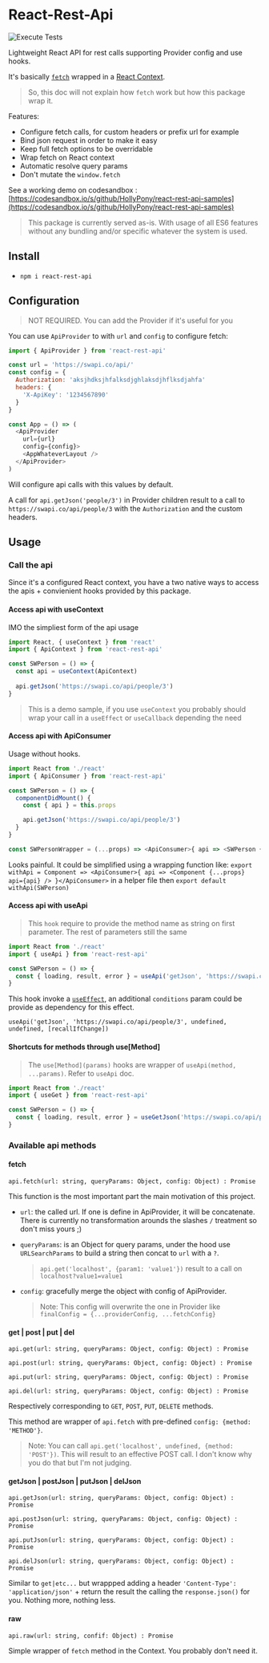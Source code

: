 # React-Rest-Api

![Execute Tests](https://github.com/HollyPony/react-rest-api/workflows/Execute%20Tests/badge.svg)

Lightweight React API for rest calls supporting Provider config and use hooks.

It's basically [`fetch`](https://developer.mozilla.org/en-US/docs/Web/API/Fetch_API) wrapped in a [React Context](https://reactjs.org/docs/context.htm).

> So, this doc will not explain how `fetch` work but how this package wrap it.

Features:

- Configure fetch calls, for custom headers or prefix url for example
- Bind json request in order to make it easy
- Keep full fetch options to be overridable
- Wrap fetch on React context
- Automatic resolve query params
- Don't mutate the `window.fetch`

See a working demo on codesandbox : [https://codesandbox.io/s/github/HollyPony/react-rest-api-samples](https://codesandbox.io/s/github/HollyPony/react-rest-api-samples)

> This package is currently served as-is. With usage of all ES6 features without any bundling and/or specific whatever the system is used.

## Install

- `npm i react-rest-api`

## Configuration

> NOT REQUIRED. You can add the Provider if it's useful for you

You can use `ApiProvider` to with `url` and `config` to configure fetch:

```js
import { ApiProvider } from 'react-rest-api'

const url = 'https://swapi.co/api/'
const config = {
  Authorization: 'aksjhdksjhfalksdjghlaksdjhflksdjahfa'
  headers: {
    'X-ApiKey': '1234567890'
  }
}

const App = () => (
  <ApiProvider
    url={url}
    config={config}>
    <AppWhateverLayout />
  </ApiProvider>
)
```

Will configure api calls with this values by default.

A call for `api.getJson('people/3')` in Provider children result to a call to `https://swapi.co/api/people/3` with the `Authorization` and the custom headers.

## Usage

### Call the api

Since it's a configured React context, you have a two native ways to access the apis + convienient hooks provided by this package.

#### Access api with useContext

IMO the simpliest form of the api usage

```js
import React, { useContext } from 'react'
import { ApiContext } from 'react-rest-api'

const SWPerson = () => {
  const api = useContext(ApiContext)
  
  api.getJson('https://swapi.co/api/people/3')
}
```

> This is a demo sample, if you use `useContext` you probably should wrap your call in a `useEffect` or `useCallback` depending the need

#### Access api with ApiConsumer

Usage without hooks.

```js
import React from './react'
import { ApiConsumer } from 'react-rest-api'

const SWPerson = () => {
  componentDidMount() {
    const { api } = this.props

    api.getJson('https://swapi.co/api/people/3')
  }
}

const SWPersonWrapper = (...props) => <ApiConsumer>{ api => <SWPerson {...props} api={api} /> }</ApiConsumer>
```

Looks painful. It could be simplified using a wrapping function like: `export withApi = Component => <ApiConsumer>{ api => <Component {...props} api={api} /> }</ApiConsumer>` in a helper file then `export default withApi(SWPerson)`

#### Access api with useApi

> This `hook` require to provide the method name as string on first parameter. The rest of parameters still the same

```js
import React from './react'
import { useApi } from 'react-rest-api'

const SWPerson = () => {
  const { loading, result, error } = useApi('getJson', 'https://swapi.co/api/people/3')
}
```

This hook invoke a [`useEffect`](https://reactjs.org/docs/hooks-effect.html), an additional `conditions` param could be provide as dependency for this effect.

`useApi('getJson', 'https://swapi.co/api/people/3', undefined, undefined, [recallIfChange])`

#### Shortcuts for methods through use[Method]

> The `use[Method](params)` hooks are wrapper of `useApi(method, ...params)`. Refer to `useApi` doc.

```js
import React from './react'
import { useGet } from 'react-rest-api'

const SWPerson = () => {
  const { loading, result, error } = useGetJson('https://swapi.co/api/people/3')
}
```

### Available api methods

#### fetch

`api.fetch(url: string, queryParams: Object, config: Object) : Promise`

This function is the most important part the main motivation of this project.

- `url`: the called url. If one is define in ApiProvider, it will be concatenate. There is currently no transformation arounds the slashes `/` treatment so don't miss yours ;)
- `queryParams`: is an Object for query params, under the hood use `URLSearchParams` to build a string then concat to `url` with a `?`.

    > `api.get('localhost', {param1: 'value1'})` result to a call on `localhost?value1=value1`
- `config`: gracefully merge the object with config of ApiProvider.

    > Note: This config will overwrite the one in Provider like `finalConfig = {...providerConfig, ...fetchConfig}`

#### get | post | put | del

`api.get(url: string, queryParams: Object, config: Object) : Promise`

`api.post(url: string, queryParams: Object, config: Object) : Promise`

`api.put(url: string, queryParams: Object, config: Object) : Promise`

`api.del(url: string, queryParams: Object, config: Object) : Promise`

Respectively corresponding to `GET`, `POST`, `PUT`, `DELETE` methods.

This method are wrapper of `api.fetch` with pre-defined `config: {method: 'METHOD'}`.

> Note: You can call `api.get('localhost', undefined, {method: 'POST'})`. This will result to an effective POST call. I don't know why you do that but I'm not judging.

#### getJson | postJson | putJson | delJson

`api.getJson(url: string, queryParams: Object, config: Object) : Promise`

`api.postJson(url: string, queryParams: Object, config: Object) : Promise`

`api.putJson(url: string, queryParams: Object, config: Object) : Promise`

`api.delJson(url: string, queryParams: Object, config: Object) : Promise`

Similar to `get|etc...` but wrappped adding a header `'Content-Type': 'application/json'` + return the result the calling the `response.json()` for you. Nothing more, nothing less.

#### raw

`api.raw(url: string, confif: Object) : Promise`

Simple wrapper of `fetch` method in the Context. You probably don't need it.
